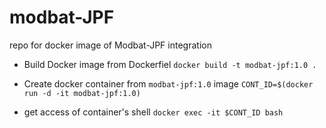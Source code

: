 # modbat-JPF
repo for docker image of Modbat-JPF integration

- Build Docker image from Dockerfiel
  `docker build -t modbat-jpf:1.0 .`

- Create docker container from `modbat-jpf:1.0` image
  `CONT_ID=$(docker run -d -it modbat-jpf:1.0)`

- get access of container's shell
  `docker exec -it $CONT_ID bash`

